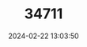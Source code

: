 ---
title: "34711"
category: "Sympetalandra schmutzii"
draft: false
date: 2024-02-22 13:03:50
languages:
  Indonesian: ["Naga (Flores)"]
---